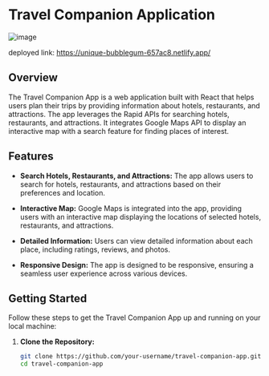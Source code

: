 # Travel Companion Application
![image](https://github.com/Rishabhv573/travel-companion/assets/75075641/6a66af6e-d479-48f6-8b75-a22c4f4740bf)

deployed link: https://unique-bubblegum-657ac8.netlify.app/

## Overview

The Travel Companion App is a web application built with React that helps users plan their trips by providing information about hotels, restaurants, and attractions. The app leverages the Rapid APIs for searching hotels, restaurants, and attractions. It integrates Google Maps API to display an interactive map with a search feature for finding places of interest.

## Features

- **Search Hotels, Restaurants, and Attractions:** The app allows users to search for hotels, restaurants, and attractions based on their preferences and location.

- **Interactive Map:** Google Maps is integrated into the app, providing users with an interactive map displaying the locations of selected hotels, restaurants, and attractions.

- **Detailed Information:** Users can view detailed information about each place, including ratings, reviews, and photos.

- **Responsive Design:** The app is designed to be responsive, ensuring a seamless user experience across various devices.

## Getting Started

Follow these steps to get the Travel Companion App up and running on your local machine:

1. **Clone the Repository:**
   ```bash
   git clone https://github.com/your-username/travel-companion-app.git
   cd travel-companion-app

